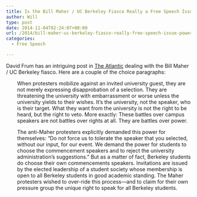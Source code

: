 ```yaml
---
title: Is the Bill Maher / UC Berkeley Fiasco Really a Free Speech Issue, Or a Power Struggle?
author: Will
type: post
date: 2014-11-04T02:24:07+00:00
url: /2014/bill-maher-uc-berkeley-fiasco-really-free-speech-issue-power-struggle/
categories:
  - Free Speech

---
```

David Frum has an intriguing post in [The Atlantic][1] dealing with the Bill Maher / UC Berkeley fiasco. Here are a couple of the choice paragraphs:

<p style="padding-left: 30px;">
  When protesters mobilize against an invited university guest, they are not merely expressing disapprobation of a selection. They are threatening the university with embarrassment or worse unless the university yields to their wishes. It’s the university, not the speaker, who is their target. What they want from the university is not the right to be heard, but the right to veto. More exactly: These battles over campus speakers are not battles over rights at all. They are battles over power.
</p>

<p style="padding-left: 30px;">
  The anti-Maher protesters explicitly demanded this power for themselves: &#8220;Do not force us to tolerate the speaker that you selected, without our input, for our event. We demand the power for students to choose the commencement speakers and to reject the university administration’s suggestions.” But as a matter of fact, Berkeley students do choose their own commencements speakers. Invitations are issued by the elected leadership of a student society whose membership is open to all Berkeley students in good academic standing. The Maher protesters wished to over-ride this process—and to claim for their own pressure group the unique right to speak for all Berkeley students.
</p>

 [1]: http://www.theatlantic.com/politics/archive/2014/11/protesting-bill-maher-at-berkeley-its-about-power-not-free-speech/382301/?single_page=true